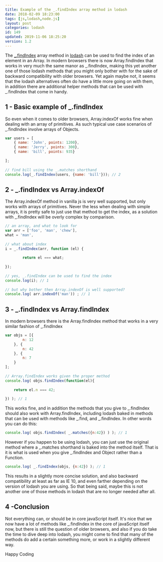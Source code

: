 ```yaml
---
title: Example of the _.findIndex array method in lodash
date: 2018-02-09 18:23:00
tags: [js,lodash,node.js]
layout: post
categories: lodash
id: 149
updated: 2019-11-06 18:25:20
version: 1.2
---
```


The [\_.findIndex](https://lodash.com/docs/4.17.5#findIndex) array method in [lodash](https://lodash.com/) can be used to find the index of an element in an Array. In modern browsers there is now Array.findIndex that works in very much the same manor as \_.findIndex, making this yet another one of those lodash methods that you might only bother with for the sake of backward compatibility with older browsers. Yet again maybe not, it seems that the lodash alternatives often do have a little more going on with them, in addition there are additional helper methods that can be used with \_.findIndex that come in handy.

<!-- more -->

## 1 - Basic example of \_.findIndex

So even when it comes to older browsers, Array.indexOf works fine when dealing with an array of primitives. As such typical use case scenarios of \_.findIndex involve arrays of Objects.

```js
var users = [
    { name: 'John', points: 1200},
    { name: 'Jerry', points: 300}, 
    { name: 'bill', points: 935}
 
];
 
// find bill using the _.matches shorthand
console.log(_.findIndex(users, {name: 'bill'})); // 2
```

## 2 - \_.findIndex vs Array.indexOf

The Array.indexOf method in vanilla js is very well supported, but only works with arrays of primitives. Never the less when dealing with simple arrays, it is pretty safe to just use that method to get the index, as a solution with _.findIndex will be overly complex by comparison.

```js
// an array, and what to look for
var arr = ['foo', 'man', 'chew'],
what = 'man',
 
// what about index
i = _.findIndex(arr, function (el) {
 
        return el === what;
 
});
 
// yes, _.findIndex can be used to find the index
console.log(i); // 1
 
// but why bother then Array.indexOf is well supported?
console.log( arr.indexOf('man')) ; // 1
```

## 3 - \_.findIndex vs Array.findIndex

In modern browsers there is the Array.findIndex method that works in a very similar fashion of \_.findIndex

```js
var objs = [{
        n: 12
    }, {
        n: 42
    }, {
        n: 7
    }
];
 
// Array.findIndex works given the proper method
console.log( objs.findIndex(function(el){
 
    return el.n === 42;
 
}) ); // 1
```

This works fine, and in addition the methods that you give to \_.findIndex should also work with Array.findIndex, including lodash baked in methods that can be used with methods like \_.find, and \_.findIndex. In other words you can do this:

```js
console.log( objs.findIndex( _.matches({n:42}) ) ); // 1
```

However if you happen to be using lodash, you can just use the original method where a \_.matches shorthand is baked into the method itself. That is it is what is used when you give \_.findIndex and Object rather than a Function.

```js
console.log( _.findIndex(objs, {n:42}) ); // 1
```

This results in a slightly more concise solution, and also backward compatibility at least as far as IE 10, and even farther depending on the version of lodash you are using. So that being said, maybe this is not another one of those methods in lodash that are no longer needed after all.

## 4 -Conclusion

Not everything can, or should be in core javaScript itself. It's nice that we now have a lot of methods like \_.findIndex in the core of javaScript itself now, but there is still the question of older browsers, and also if you do take the time to dive deep into lodash, you might come to find that many of the methods do add a certain something more, or work in a slightly different way.

Happy Coding